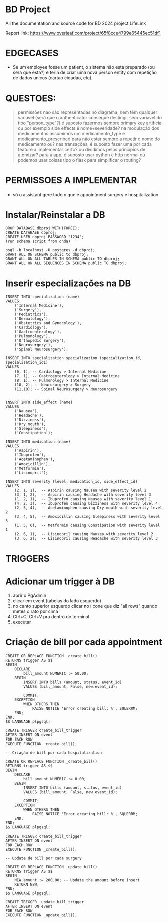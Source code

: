 # BD Project
All the documentation and source code for BD 2024 project LifeLink


Report link: https://www.overleaf.com/project/65f8cce4799e65445ec51df1



# EDGECASES
- Se um employee fosse um patient, o sistema não está preparado (ou será que está?) e teria de criar uma nova person entity com repetição de dados unicos (cartao cidadao, etc). 



# QUESTOES:
> permissões nao são representadas no diagrama, nem têm qualquer variavel (será que o authenticator consegue destingir sem variavel do tipo "person_type"?)
> é suposto fazermos sempre primary key artificial ou por exemplo side effects é nome+severidade?
> na modulação dos medicamentos assumimos um medicamento_type e medicamento_prescribed para não estar sempre a repetir o nome do medicamento ou?
> nas transações, é suposto fazer uma por cada feature a implementar certo? ou dividimos pelos principios de atomizar?
> para a app, é suposto usar python e http normal ou podemos usar coisas tipo o flask para simplificar o routing?




# PERMISSOES A IMPLEMENTAR
- só o assistant gere tudo o que é appointment surgery e hospitalization



# Instalar/Reinstalar a DB

```
DROP DATABASE dbproj WITH(FORCE);
CREATE DATABASE dbproj;
CREATE USER dbproj PASSWORD "1234";
(run schema script from onda)

psql -h localhost -U postgres -d dbproj;
GRANT ALL ON SCHEMA public to dbproj;
GRANT ALL ON ALL TABLES IN SCHEMA public TO dbproj;
GRANT ALL ON ALL SEQUENCES IN SCHEMA public TO dbproj;
```


# Inserir especializações na DB

```
INSERT INTO specialization (name)
VALUES
    ('Internal Medicine'),
    ('Surgery'),
    ('Pediatrics'),
    ('Dermatology'),
    ('Obstetrics and Gynecology'),
    ('Cardiology'),
    ('Gastroenterology'),
    ('Pulmonology'),
    ('Orthopedic Surgery'),
    ('Neurosurgery'),
    ('Spinal Neurosurgery');
	
INSERT INTO specialization_specialization (specialization_id, specialization_id1)
VALUES
    (6, 1), -- Cardiology > Internal Medicine
    (7, 1), -- Gastroenterology > Internal Medicine
    (8, 1), -- Pulmonology > Internal Medicine
    (10, 2), -- Neurosurgery > Surgery
	(11,10); -- Spinal Neurosurgery > Neurosurgery


INSERT INTO side_effect (name)
VALUES
    ('Nausea'),
    ('Headache'),
    ('Dizziness'),
    ('Dry mouth'),
    ('Sleepiness'),
    ('Constipation');

INSERT INTO medication (name)
VALUES
    ('Aspirin'),
    ('Ibuprofen'),
    ('Acetaminophen'),
    ('Amoxicillin'),
    ('Metformin'),
    ('Lisinopril');

INSERT INTO severity (level, medication_id, side_effect_id)
VALUES
    (2, 1, 1),  -- Aspirin causing Nausea with severity level 2
    (3, 1, 2),  -- Aspirin causing Headache with severity level 3
    (1, 2, 1),  -- Ibuprofen causing Nausea with severity level 1
    (4, 2, 3),  -- Ibuprofen causing Dizziness with severity level 4
    (2, 3, 4),  -- Acetaminophen causing Dry mouth with severity level 2
    (3, 4, 5),  -- Amoxicillin causing Sleepiness with severity level 3
    (1, 5, 6),  -- Metformin causing Constipation with severity level 1
    (2, 6, 1),  -- Lisinopril causing Nausea with severity level 2
    (3, 6, 2);  -- Lisinopril causing Headache with severity level 3
```

# TRIGGERS

# Adicionar um trigger à DB
1. abrir o PgAdmin
2. clicar em event (tabelas do lado esquerdo)
3. no canto superior esquerdo clicar no í cone que diz "all rows" quando metes o rato por cima
4. Ctrl+C, Ctrl+V pra dentro do terminal
5. executar

# Criação de bill por cada appointment
```
CREATE OR REPLACE FUNCTION _create_bill()
RETURNS trigger AS $$
BEGIN
    DECLARE
        bill_amount NUMERIC := 50.00;
    BEGIN
        INSERT INTO bills (amount, status, event_id)
        VALUES (bill_amount, False, new.event_id);

        COMMIT;
    EXCEPTION
        WHEN OTHERS THEN
            RAISE NOTICE 'Error creating bill: %', SQLERRM;
    END;
END;
$$ LANGUAGE plpgsql;

CREATE TRIGGER create_bill_trigger
AFTER INSERT ON event
FOR EACH ROW
EXECUTE FUNCTION _create_bill();

-- Criação de bill por cada hospitalization

CREATE OR REPLACE FUNCTION _create_bill()
RETURNS trigger AS $$
BEGIN
    DECLARE
        bill_amount NUMERIC := 0.00;
    BEGIN
        INSERT INTO bills (amount, status, event_id)
        VALUES (bill_amount, False, new.event_id);

        COMMIT;
    EXCEPTION
        WHEN OTHERS THEN
            RAISE NOTICE 'Error creating bill: %', SQLERRM;
    END;
END;
$$ LANGUAGE plpgsql;

CREATE TRIGGER create_bill_trigger
AFTER INSERT ON event
FOR EACH ROW
EXECUTE FUNCTION _create_bill();

-- Update de bill por cada surgery

CREATE OR REPLACE FUNCTION _update_bill()
RETURNS trigger AS $$
BEGIN
    NEW.amount := 200.00; -- Update the amount before insert
    RETURN NEW;
END;
$$ LANGUAGE plpgsql;

CREATE TRIGGER _update_bill_trigger
AFTER INSERT ON event
FOR EACH ROW
EXECUTE FUNCTION _update_bill();
```